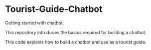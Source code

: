 # Tourist-Guide-Chatbot
Getting started with chatbot. 

This repository introduces the basics required for building a chatbot. 

This code explains how to build a chatbot and use as a tourist guide.
